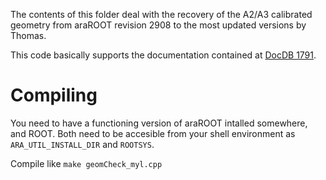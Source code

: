 The contents of this folder deal with the recovery of the A2/A3 calibrated geometry from araROOT revision 2908 to the most updated versions by Thomas.

This code basically supports the documentation contained at [DocDB 1791](http://ara.physics.wisc.edu/cgi-bin/DocDB/ShowDocument?docid=1791).

# Compiling

You need to have a functioning version of araROOT intalled somewhere, and ROOT. Both need to be accesible from your shell environment as `ARA_UTIL_INSTALL_DIR` and `ROOTSYS`.

Compile like `make geomCheck_myl.cpp`
